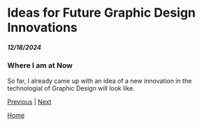 # Ideas for Future Graphic Design Innovations
##### 12/18/2024

### Where I am at Now
So far, I already came up with an idea of a new innovation in the technologial of Graphic Design will look like. 


[Previous](entry02.md) | [Next](entry04.md)

[Home](../README.md)
